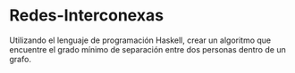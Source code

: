 # Redes-Interconexas
Utilizando el lenguaje de programación Haskell, crear un algoritmo que encuentre el grado mínimo de separación entre dos personas dentro de un grafo.
